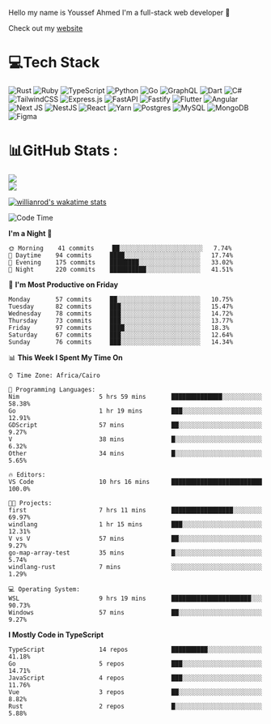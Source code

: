 Hello my name is Youssef Ahmed I'm a full-stack web developer 👋

Check out my [website](https://youssefahmed.vercel.app)
 
# 💻Tech Stack

![Rust](https://img.shields.io/badge/rust-%23000000.svg?style=for-the-badge&logo=rust&logoColor=white) ![Ruby](https://img.shields.io/badge/ruby-%23CC342D.svg?style=for-the-badge&logo=ruby&logoColor=white) ![TypeScript](https://img.shields.io/badge/typescript-%23007ACC.svg?style=for-the-badge&logo=typescript&logoColor=white) ![Python](https://img.shields.io/badge/python-3670A0?style=for-the-badge&logo=python&logoColor=ffdd54) ![Go](https://img.shields.io/badge/go-%2300ADD8.svg?style=for-the-badge&logo=go&logoColor=white) ![GraphQL](https://img.shields.io/badge/-GraphQL-E10098?style=for-the-badge&logo=graphql&logoColor=white) ![Dart](https://img.shields.io/badge/dart-%230175C2.svg?style=for-the-badge&logo=dart&logoColor=white) ![C#](https://img.shields.io/badge/c%23-%23239120.svg?style=for-the-badge&logo=c-sharp&logoColor=white) ![TailwindCSS](https://img.shields.io/badge/tailwindcss-%2338B2AC.svg?style=for-the-badge&logo=tailwind-css&logoColor=white) ![Express.js](https://img.shields.io/badge/express.js-%23404d59.svg?style=for-the-badge&logo=express&logoColor=%2361DAFB) ![FastAPI](https://img.shields.io/badge/FastAPI-005571?style=for-the-badge&logo=fastapi) ![Fastify](https://img.shields.io/badge/fastify-%23000000.svg?style=for-the-badge&logo=fastify&logoColor=white) ![Flutter](https://img.shields.io/badge/Flutter-%2302569B.svg?style=for-the-badge&logo=Flutter&logoColor=white) ![Angular](https://img.shields.io/badge/angular-%23DD0031.svg?style=for-the-badge&logo=angular&logoColor=white) ![Next JS](https://img.shields.io/badge/Next-black?style=for-the-badge&logo=next.js&logoColor=white) ![NestJS](https://img.shields.io/badge/nestjs-%23E0234E.svg?style=for-the-badge&logo=nestjs&logoColor=white) ![React](https://img.shields.io/badge/react-%2320232a.svg?style=for-the-badge&logo=react&logoColor=%2361DAFB) ![Yarn](https://img.shields.io/badge/yarn-%232C8EBB.svg?style=for-the-badge&logo=yarn&logoColor=white) ![Postgres](https://img.shields.io/badge/postgres-%23316192.svg?style=for-the-badge&logo=postgresql&logoColor=white) ![MySQL](https://img.shields.io/badge/mysql-%2300f.svg?style=for-the-badge&logo=mysql&logoColor=white) ![MongoDB](https://img.shields.io/badge/MongoDB-%234ea94b.svg?style=for-the-badge&logo=mongodb&logoColor=white)     ![Figma](https://img.shields.io/badge/figma-%23F24E1E.svg?style=for-the-badge&logo=figma&logoColor=white)

# 📊GitHub Stats :

![](https://github-readme-stats.vercel.app/api?username=joetifa2003&theme=tokyonight&hide_border=false&include_all_commits=false&count_private=false)<br/>
![](https://github-readme-streak-stats.herokuapp.com/?user=joetifa2003&theme=tokyonight&hide_border=false)<br/>

[![willianrod's wakatime stats](https://github-readme-stats.vercel.app/api/wakatime?username=joetifa2003&layout=compact)](https://github.com/anuraghazra/github-readme-stats)
<!--START_SECTION:waka-->
![Code Time](http://img.shields.io/badge/Code%20Time-654%20hrs%2051%20mins-blue)

**I'm a Night 🦉** 

```text
🌞 Morning    41 commits     ██░░░░░░░░░░░░░░░░░░░░░░░   7.74% 
🌆 Daytime    94 commits     ████░░░░░░░░░░░░░░░░░░░░░   17.74% 
🌃 Evening    175 commits    ████████░░░░░░░░░░░░░░░░░   33.02% 
🌙 Night      220 commits    ██████████░░░░░░░░░░░░░░░   41.51%

```
📅 **I'm Most Productive on Friday** 

```text
Monday       57 commits     ██░░░░░░░░░░░░░░░░░░░░░░░   10.75% 
Tuesday      82 commits     ███░░░░░░░░░░░░░░░░░░░░░░   15.47% 
Wednesday    78 commits     ███░░░░░░░░░░░░░░░░░░░░░░   14.72% 
Thursday     73 commits     ███░░░░░░░░░░░░░░░░░░░░░░   13.77% 
Friday       97 commits     ████░░░░░░░░░░░░░░░░░░░░░   18.3% 
Saturday     67 commits     ███░░░░░░░░░░░░░░░░░░░░░░   12.64% 
Sunday       76 commits     ███░░░░░░░░░░░░░░░░░░░░░░   14.34%

```


📊 **This Week I Spent My Time On** 

```text
⌚︎ Time Zone: Africa/Cairo

💬 Programming Languages: 
Nim                      5 hrs 59 mins       ██████████████░░░░░░░░░░░   58.38% 
Go                       1 hr 19 mins        ███░░░░░░░░░░░░░░░░░░░░░░   12.91% 
GDScript                 57 mins             ██░░░░░░░░░░░░░░░░░░░░░░░   9.27% 
V                        38 mins             █░░░░░░░░░░░░░░░░░░░░░░░░   6.32% 
Other                    34 mins             █░░░░░░░░░░░░░░░░░░░░░░░░   5.65%

🔥 Editors: 
VS Code                  10 hrs 16 mins      █████████████████████████   100.0%

🐱‍💻 Projects: 
first                    7 hrs 11 mins       █████████████████░░░░░░░░   69.97% 
windlang                 1 hr 15 mins        ███░░░░░░░░░░░░░░░░░░░░░░   12.31% 
V vs V                   57 mins             ██░░░░░░░░░░░░░░░░░░░░░░░   9.27% 
go-map-array-test        35 mins             █░░░░░░░░░░░░░░░░░░░░░░░░   5.74% 
windlang-rust            7 mins              ░░░░░░░░░░░░░░░░░░░░░░░░░   1.29%

💻 Operating System: 
WSL                      9 hrs 19 mins       ██████████████████████░░░   90.73% 
Windows                  57 mins             ██░░░░░░░░░░░░░░░░░░░░░░░   9.27%

```

**I Mostly Code in TypeScript** 

```text
TypeScript               14 repos            ██████████░░░░░░░░░░░░░░░   41.18% 
Go                       5 repos             ███░░░░░░░░░░░░░░░░░░░░░░   14.71% 
JavaScript               4 repos             ███░░░░░░░░░░░░░░░░░░░░░░   11.76% 
Vue                      3 repos             ██░░░░░░░░░░░░░░░░░░░░░░░   8.82% 
Rust                     2 repos             █░░░░░░░░░░░░░░░░░░░░░░░░   5.88%

```



<!--END_SECTION:waka-->
